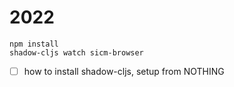 # <programming> 2022

```
npm install
shadow-cljs watch sicm-browser
```

- [ ] how to install shadow-cljs, setup from NOTHING
